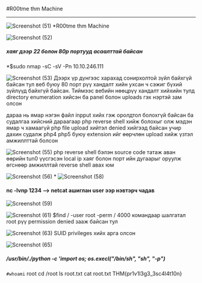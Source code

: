 #R00tme thm Machine 
____________________
![Screenshot (51)](https://github.com/T6X3G/F.NS357_Machine-s/assets/110654108/3e224239-03e1-4c76-aced-b3e73ecafcfa)
*R00tme thm Machine 

![Screenshot (52)](https://github.com/T6X3G/F.NS357_Machine-s/assets/110654108/a1d8597e-133e-4260-989f-63a4ee7fd116) 
##### хаяг дээр 22 болон 80р портууд асаалттай байсан
*$sudo nmap -sC -sV -Pn 10.10.246.111

![Screenshot (53)](https://github.com/T6X3G/F.NS357_Machine-s/assets/110654108/fa49db43-3010-4aec-87e7-2ff44e3f0908)
Дээрх үр дүнгээс харахад сонирхолтой зүйл байхгүй байсан тул веб буюу 80 порт рүү хандалт хийн ухсан ч сэжиг бүхий зүйлүүд байхгүй байсан. Тиймээс вебийн нөөцрүү хандалт хийхийн тулд directory enumeration хийсэн ба panel болон uploads гэх нэртэй зам олсон

дараа нь ямар нэгэн файл inpput хийх гэж оролдтол болохгүй байсан ба судалгаа хийсний дараагаар php reverse shell хийж болохыг олж мэдэн ямар ч хамаагүй php file upload хийтэл denied хийгээд байсан учир дахин судалж php4 php5 буюу extension ийг өөрчлөн upload хийж үзтэл амжиллттай болсон

![Screenshot (55)](https://github.com/T6X3G/F.NS357_Machine-s/assets/110654108/f01c37df-b876-413e-901f-92768444f0d9)
php reverse shell бэлэн source code татаж аван өөрийн tun0 үүсгэсэн local ip хаяг болон порт ийн дугаарыг оруулж өгснөөр амжиллтай reverse shell авах юм 
 



![Screenshot (56)](https://github.com/T6X3G/F.NS357_Machine-s/assets/110654108/f5dec809-57da-406c-a6e7-caa89b9e53cd)
*
![Screenshot (58)](https://github.com/T6X3G/F.NS357_Machine-s/assets/110654108/321493f6-e23d-4931-ada1-c6fc2c92cd9d)
#### nc -lvnp 1234 --> netcat ашиглан user ээр нэвтэрч чадав


![Screenshot (59)](https://github.com/T6X3G/F.NS357_Machine-s/assets/110654108/252a2042-254d-4f91-8609-5b00b9550754)

![Screenshot (61)](https://github.com/T6X3G/F.NS357_Machine-s/assets/110654108/b119c093-07ba-463d-92f5-fc64fe9af849)
$find / -user root -perm / 4000 командаар шалгатал root рүү permission denied зааж байсан тул 


![Screenshot (63)](https://github.com/T6X3G/F.NS357_Machine-s/assets/110654108/d6e7df8f-fb87-45b5-88db-bcbb35c36b42)
SUID privileges хийх арга олсон

![Screenshot (65)](https://github.com/T6X3G/F.NS357_Machine-s/assets/110654108/d517dedf-b8cc-480a-8541-23f65a1f3434)
##### /usr/bin/./python -c 'import os; os.execl("/bin/sh", "sh", "-p")
```#whoami```
root 
cd /root
ls
root.txt
cat root.txt
THM{pr1v1l3g3_3sc4l4t10n}
